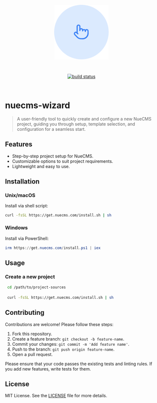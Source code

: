 <p align="center">
  <a href="https://nuecms.com?from=github-repo-logo" target="_blank" rel="noopener noreferrer">
    <img width="180" src="./public/icon.svg" alt="logo">
  </a>
</p>
<br/>

<p align="center">
  <a href="https://github.com/nuecms/nuecms-wizard/actions/workflows/release-build.yml"><img src="https://github.com/nuecms/nuecms-wizard/actions/workflows/release-build.yml/badge.svg?branch=main" alt="build status"></a>
</p>
<br/>



# nuecms-wizard

> A user-friendly tool to quickly create and configure a new NueCMS project, guiding you through setup, template selection, and configuration for a seamless start.



## Features

- Step-by-step project setup for NueCMS.
- Customizable options to suit project requirements.
- Lightweight and easy to use.



## Installation


### Unix/macOS
Install via shell script:
```sh
curl -fsSL https://get.nuecms.com/install.sh | sh
```

### Windows
Install via PowerShell:
```powershell
irm https://get.nuecms.com/install.ps1 | iex
```


## Usage



### Create a new project
```sh
 cd /path/to/project-sources

 curl -fsSL https://get.nuecms.com/install.sh | sh

```


## Contributing

Contributions are welcome! Please follow these steps:
1. Fork this repository.
2. Create a feature branch: `git checkout -b feature-name`.
3. Commit your changes: `git commit -m 'Add feature name'`.
4. Push to the branch: `git push origin feature-name`.
5. Open a pull request.

Please ensure that your code passes the existing tests and linting rules. If you add new features, write tests for them.


## License

MIT License. See the [LICENSE](LICENSE) file for more details.

